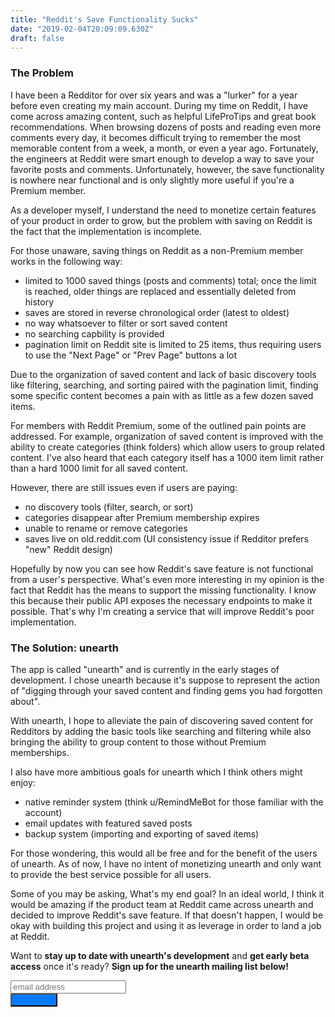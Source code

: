 ```yaml
---
title: "Reddit's Save Functionality Sucks"
date: "2019-02-04T20:09:09.630Z"
draft: false
---
```


### The Problem

I have been a Redditor for over six years and was a "lurker" for a year before
even creating my main account. During my time on Reddit, I have come across
amazing content, such as helpful LifeProTips and great book recommendations. When
browsing dozens of posts and reading even more comments every day, it becomes
difficult trying to remember the most memorable content from a week, a month, or
even a year ago. Fortunately, the engineers at Reddit were smart enough to develop
a way to save your favorite posts and comments. Unfortunately, however, the save
functionality is nowhere near functional and is only slightly more useful if
you're a Premium member.

As a developer myself, I understand the need to monetize certain features of
your product in order to grow, but the problem with saving on Reddit is the fact
that the implementation is incomplete.

For those unaware, saving things on Reddit as a non-Premium member works in the
following way:

  - limited to 1000 saved things (posts and comments) total; once the limit is
    reached, older things are replaced and essentially deleted from history
  - saves are stored in reverse chronological order (latest to oldest) 
  - no way whatsoever to filter or sort saved content
  - no searching capbility is provided
  - pagination limit on Reddit site is limited to 25 items, thus requiring users
    to use the "Next Page" or "Prev Page" buttons a lot

Due to the organization of saved content and lack of basic discovery tools like
filtering, searching, and sorting paired with the pagination limit, finding some
specific content becomes a pain with as little as a few dozen saved items.

For members with Reddit Premium, some of the outlined pain points are addressed.
For example, organization of saved content is improved with the ability to create
categories (think folders) which allow users to group related content. I've also
heard that each category itself has a 1000 item limit rather than a hard 1000
limit for all saved content.

However, there are still issues even if users are paying:

  - no discovery tools (filter, search, or sort)
  - categories disappear after Premium membership expires
  - unable to rename or remove categories
  - saves live on old.reddit.com (UI consistency issue if Redditor prefers "new"
    Reddit design)

Hopefully by now you can see how Reddit's save feature is not functional from a
user's perspective. What's even more interesting in my opinion is the fact that
Reddit has the means to support the missing functionality. I know this because
their public API exposes the necessary endpoints to make it possible. That's why
I'm creating a service that will improve Reddit's poor implementation. 

### The Solution: unearth

The app is called "unearth" and is currently in the early stages of development.
I chose unearth because it's suppose to represent the action of "digging through
your saved content and finding gems you had forgotten about".

With unearth, I hope to alleviate the pain of discovering saved content for
Redditors by adding the basic tools like searching and filtering while also
bringing the ability to group content to those without Premium memberships.

I also have more ambitious goals for unearth which I think others might enjoy:

  - native reminder system (think u/RemindMeBot for those familiar with the account)
  - email updates with featured saved posts
  - backup system (importing and exporting of saved items)

For those wondering, this would all be free and for the benefit of the users of
unearth. As of now, I have no intent of monetizing unearth and only want to
provide the best service possible for all users.

Some of you may be asking, What's my end goal? In an ideal world, I think it
would be amazing if the product team at Reddit came across unearth and decided
to improve Reddit's save feature. If that doesn't happen, I would be okay with
building this project and using it as leverage in order to land a job at Reddit.

Want to **stay up to date with unearth's development** and **get early beta
access** once it's ready? **Sign up for the unearth mailing list below!**

<!-- Begin Mailchimp Signup Form -->
<link 
  href="//cdn-images.mailchimp.com/embedcode/horizontal-slim-10_7.css"
  rel="stylesheet"
  type="text/css">
<style type="text/css">
	#mc_embed_signup{
    background:transparent;
    clear:left;
    font:14px Helvetica,Arial,sans-serif;
    width:100%;
  }
  #mc-embedded-subscribe {
    background: #007bff !important;
    color: #007bff;
  }
</style>
<div id="mc_embed_signup">
  <form
    action="https://tryunearth.us19.list-manage.com/subscribe/post?u=339a6a86e5e989d8d4632bca5&amp;id=36bc4cb5eb"
    method="post"
    id="mc-embedded-subscribe-form"
    name="mc-embedded-subscribe-form"
    class="validate" target="_blank" novalidate
  >
    <div id="mc_embed_signup_scroll">
      <input
        type="email" value="" name="EMAIL" class="email"
        id="mce-EMAIL" placeholder="email address" required
      />
    <!-- real people should not fill this in and expect good things - do not remove this or risk form bot signups-->
      <div style="position: absolute; left: -5000px;" aria-hidden="true">
        <input
          type="text" name="b_339a6a86e5e989d8d4632bca5_36bc4cb5eb"
          tabindex="-1" value=""
        />
      </div>
      <div class="clear">
        <input
          type="submit" value="Subscribe" name="subscribe"
          id="mc-embedded-subscribe" class="button"
        />
      </div>
    </div>
  </form>
</div>

<!--End mc_embed_signup-->
